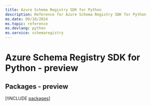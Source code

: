 ```yaml
---
title: Azure Schema Registry SDK for Python
description: Reference for Azure Schema Registry SDK for Python
ms.date: 09/10/2024
ms.topic: reference
ms.devlang: python
ms.service: schemaregistry
---
```

# Azure Schema Registry SDK for Python - preview
## Packages - preview
[!INCLUDE [packages](schema-registry-index.md)]